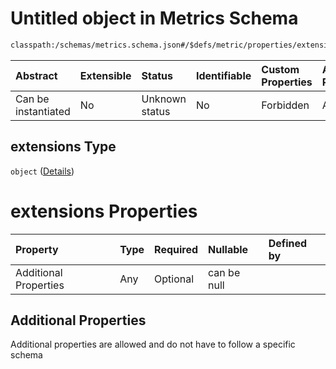 # Untitled object in Metrics Schema

```txt
classpath:/schemas/metrics.schema.json#/$defs/metric/properties/extensions
```



| Abstract            | Extensible | Status         | Identifiable | Custom Properties | Additional Properties | Access Restrictions | Defined In                                                                    |
| :------------------ | :--------- | :------------- | :----------- | :---------------- | :-------------------- | :------------------ | :---------------------------------------------------------------------------- |
| Can be instantiated | No         | Unknown status | No           | Forbidden         | Allowed               | none                | [metrics.schema.json\*](../../out/metrics.schema.json "open original schema") |

## extensions Type

`object` ([Details](metrics-defs-metric-properties-extensions.md))

# extensions Properties

| Property              | Type | Required | Nullable    | Defined by |
| :-------------------- | :--- | :------- | :---------- | :--------- |
| Additional Properties | Any  | Optional | can be null |            |

## Additional Properties

Additional properties are allowed and do not have to follow a specific schema
